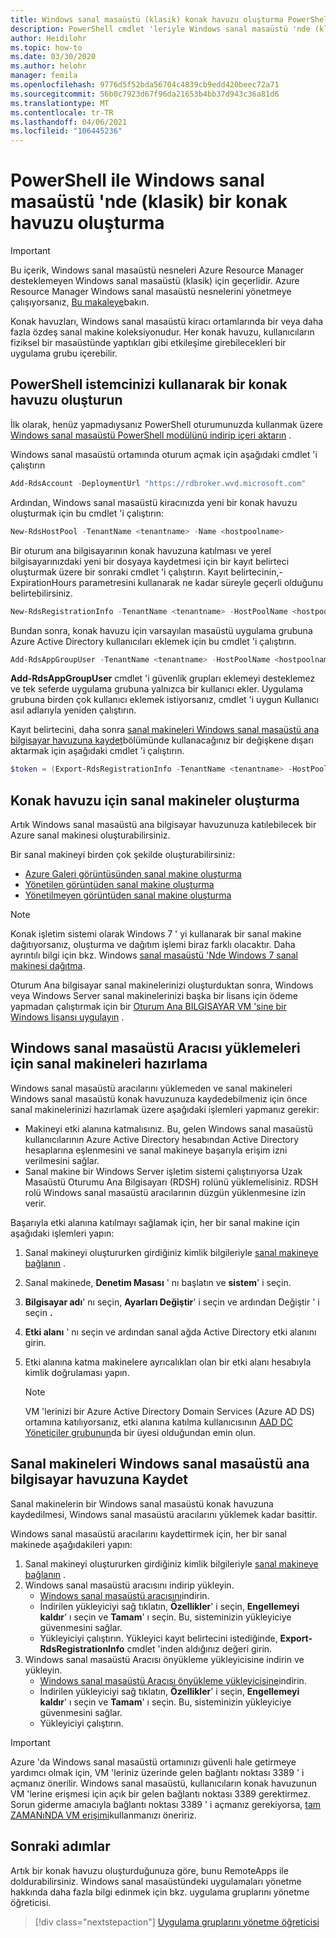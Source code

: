 ```yaml
---
title: Windows sanal masaüstü (klasik) konak havuzu oluşturma PowerShell-Azure
description: PowerShell cmdlet 'leriyle Windows sanal masaüstü 'nde (klasik) bir konak havuzu oluşturma.
author: Heidilohr
ms.topic: how-to
ms.date: 03/30/2020
ms.author: helohr
manager: femila
ms.openlocfilehash: 9776d5f52bda56704c4839cb9edd420beec72a71
ms.sourcegitcommit: 56b0c7923d67f96da21653b4bb37d943c36a81d6
ms.translationtype: MT
ms.contentlocale: tr-TR
ms.lasthandoff: 04/06/2021
ms.locfileid: "106445236"
---
```

# <a name="create-a-host-pool-in-windows-virtual-desktop-classic-with-powershell"></a>PowerShell ile Windows sanal masaüstü 'nde (klasik) bir konak havuzu oluşturma

>[!IMPORTANT]
>Bu içerik, Windows sanal masaüstü nesneleri Azure Resource Manager desteklemeyen Windows sanal masaüstü (klasik) için geçerlidir. Azure Resource Manager Windows sanal masaüstü nesnelerini yönetmeye çalışıyorsanız, [Bu makaleye](../create-host-pools-powershell.md)bakın.

Konak havuzları, Windows sanal masaüstü kiracı ortamlarında bir veya daha fazla özdeş sanal makine koleksiyonudur. Her konak havuzu, kullanıcıların fiziksel bir masaüstünde yaptıkları gibi etkileşime girebilecekleri bir uygulama grubu içerebilir.

## <a name="use-your-powershell-client-to-create-a-host-pool"></a>PowerShell istemcinizi kullanarak bir konak havuzu oluşturun

İlk olarak, henüz yapmadıysanız PowerShell oturumunuzda kullanmak üzere [Windows sanal masaüstü PowerShell modülünü indirip içeri aktarın](/powershell/windows-virtual-desktop/overview/) .

Windows sanal masaüstü ortamında oturum açmak için aşağıdaki cmdlet 'i çalıştırın

```powershell
Add-RdsAccount -DeploymentUrl "https://rdbroker.wvd.microsoft.com"
```

Ardından, Windows sanal masaüstü kiracınızda yeni bir konak havuzu oluşturmak için bu cmdlet 'i çalıştırın:

```powershell
New-RdsHostPool -TenantName <tenantname> -Name <hostpoolname>
```

Bir oturum ana bilgisayarının konak havuzuna katılması ve yerel bilgisayarınızdaki yeni bir dosyaya kaydetmesi için bir kayıt belirteci oluşturmak üzere bir sonraki cmdlet 'i çalıştırın. Kayıt belirtecinin,-ExpirationHours parametresini kullanarak ne kadar süreyle geçerli olduğunu belirtebilirsiniz.

```powershell
New-RdsRegistrationInfo -TenantName <tenantname> -HostPoolName <hostpoolname> -ExpirationHours <number of hours> | Select-Object -ExpandProperty Token | Out-File -FilePath <PathToRegFile>
```

Bundan sonra, konak havuzu için varsayılan masaüstü uygulama grubuna Azure Active Directory kullanıcıları eklemek için bu cmdlet 'i çalıştırın.

```powershell
Add-RdsAppGroupUser -TenantName <tenantname> -HostPoolName <hostpoolname> -AppGroupName "Desktop Application Group" -UserPrincipalName <userupn>
```

**Add-RdsAppGroupUser** cmdlet 'i güvenlik grupları eklemeyi desteklemez ve tek seferde uygulama grubuna yalnızca bir kullanıcı ekler. Uygulama grubuna birden çok kullanıcı eklemek istiyorsanız, cmdlet 'i uygun Kullanıcı asıl adlarıyla yeniden çalıştırın.

Kayıt belirtecini, daha sonra [sanal makineleri Windows sanal masaüstü ana bilgisayar havuzuna kaydet](#register-the-virtual-machines-to-the-windows-virtual-desktop-host-pool)bölümünde kullanacağınız bir değişkene dışarı aktarmak için aşağıdaki cmdlet 'i çalıştırın.

```powershell
$token = (Export-RdsRegistrationInfo -TenantName <tenantname> -HostPoolName <hostpoolname>).Token
```

## <a name="create-virtual-machines-for-the-host-pool"></a>Konak havuzu için sanal makineler oluşturma

Artık Windows sanal masaüstü ana bilgisayar havuzunuza katılebilecek bir Azure sanal makinesi oluşturabilirsiniz.

Bir sanal makineyi birden çok şekilde oluşturabilirsiniz:

- [Azure Galeri görüntüsünden sanal makine oluşturma](../../virtual-machines/windows/quick-create-portal.md#create-virtual-machine)
- [Yönetilen görüntüden sanal makine oluşturma](../../virtual-machines/windows/create-vm-generalized-managed.md)
- [Yönetilmeyen görüntüden sanal makine oluşturma](https://github.com/Azure/azure-quickstart-templates/tree/master/101-vm-from-user-image)

>[!NOTE]
>Konak işletim sistemi olarak Windows 7 ' yi kullanarak bir sanal makine dağıtıyorsanız, oluşturma ve dağıtım işlemi biraz farklı olacaktır. Daha ayrıntılı bilgi için bkz. Windows [sanal masaüstü 'Nde Windows 7 sanal makinesi dağıtma](deploy-windows-7-virtual-machine.md).

Oturum Ana bilgisayar sanal makinelerinizi oluşturduktan sonra, Windows veya Windows Server sanal makinelerinizi başka bir lisans için ödeme yapmadan çalıştırmak için bir [Oturum Ana BILGISAYAR VM 'sine bir Windows lisansı uygulayın](../apply-windows-license.md#apply-a-windows-license-to-a-session-host-vm) .

## <a name="prepare-the-virtual-machines-for-windows-virtual-desktop-agent-installations"></a>Windows sanal masaüstü Aracısı yüklemeleri için sanal makineleri hazırlama

Windows sanal masaüstü aracılarını yüklemeden ve sanal makineleri Windows sanal masaüstü konak havuzunuza kaydedebilmeniz için önce sanal makinelerinizi hazırlamak üzere aşağıdaki işlemleri yapmanız gerekir:

- Makineyi etki alanına katmalısınız. Bu, gelen Windows sanal masaüstü kullanıcılarının Azure Active Directory hesabından Active Directory hesaplarına eşlenmesini ve sanal makineye başarıyla erişim izni verilmesini sağlar.
- Sanal makine bir Windows Server işletim sistemi çalıştırıyorsa Uzak Masaüstü Oturumu Ana Bilgisayarı (RDSH) rolünü yüklemelisiniz. RDSH rolü Windows sanal masaüstü aracılarının düzgün yüklenmesine izin verir.

Başarıyla etki alanına katılmayı sağlamak için, her bir sanal makine için aşağıdaki işlemleri yapın:

1. Sanal makineyi oluştururken girdiğiniz kimlik bilgileriyle [sanal makineye bağlanın](../../virtual-machines/windows/quick-create-portal.md#connect-to-virtual-machine) .
2. Sanal makinede, **Denetim Masası** ' nı başlatın ve **sistem**' i seçin.
3. **Bilgisayar adı**' nı seçin, **Ayarları Değiştir**' i seçin ve ardından Değiştir ' i seçin **.**
4. **Etki alanı** ' nı seçin ve ardından sanal ağda Active Directory etki alanını girin.
5. Etki alanına katma makinelere ayrıcalıkları olan bir etki alanı hesabıyla kimlik doğrulaması yapın.

    >[!NOTE]
    > VM 'lerinizi bir Azure Active Directory Domain Services (Azure AD DS) ortamına katılıyorsanız, etki alanına katılma kullanıcısının [AAD DC Yöneticiler grubunun](../../active-directory-domain-services/tutorial-create-instance-advanced.md#configure-an-administrative-group)da bir üyesi olduğundan emin olun.

## <a name="register-the-virtual-machines-to-the-windows-virtual-desktop-host-pool"></a>Sanal makineleri Windows sanal masaüstü ana bilgisayar havuzuna Kaydet

Sanal makinelerin bir Windows sanal masaüstü konak havuzuna kaydedilmesi, Windows sanal masaüstü aracılarını yüklemek kadar basittir.

Windows sanal masaüstü aracılarını kaydettirmek için, her bir sanal makinede aşağıdakileri yapın:

1. Sanal makineyi oluştururken girdiğiniz kimlik bilgileriyle [sanal makineye bağlanın](../../virtual-machines/windows/quick-create-portal.md#connect-to-virtual-machine) .
2. Windows sanal masaüstü aracısını indirip yükleyin.
   - [Windows sanal masaüstü aracısını](https://query.prod.cms.rt.microsoft.com/cms/api/am/binary/RWrmXv)indirin.
   - İndirilen yükleyiciyi sağ tıklatın, **Özellikler**' i seçin, **Engellemeyi kaldır**' ı seçin ve **Tamam**' ı seçin. Bu, sisteminizin yükleyiciye güvenmesini sağlar.
   - Yükleyiciyi çalıştırın. Yükleyici kayıt belirtecini istediğinde, **Export-RdsRegistrationInfo** cmdlet 'inden aldığınız değeri girin.
3. Windows sanal masaüstü Aracısı önyükleme yükleyicisine indirin ve yükleyin.
   - [Windows sanal masaüstü Aracısı önyükleme yükleyicisine](https://query.prod.cms.rt.microsoft.com/cms/api/am/binary/RWrxrH)indirin.
   - İndirilen yükleyiciyi sağ tıklatın, **Özellikler**' i seçin, **Engellemeyi kaldır**' ı seçin ve **Tamam**' ı seçin. Bu, sisteminizin yükleyiciye güvenmesini sağlar.
   - Yükleyiciyi çalıştırın.

>[!IMPORTANT]
>Azure 'da Windows sanal masaüstü ortamınızı güvenli hale getirmeye yardımcı olmak için, VM 'leriniz üzerinde gelen bağlantı noktası 3389 ' i açmanız önerilir. Windows sanal masaüstü, kullanıcıların konak havuzunun VM 'lerine erişmesi için açık bir gelen bağlantı noktası 3389 gerektirmez. Sorun giderme amacıyla bağlantı noktası 3389 ' i açmanız gerekiyorsa, [tam ZAMANıNDA VM erişimi](../../security-center/security-center-just-in-time.md)kullanmanızı öneririz.

## <a name="next-steps"></a>Sonraki adımlar

Artık bir konak havuzu oluşturduğunuza göre, bunu RemoteApps ile doldurabilirsiniz. Windows sanal masaüstündeki uygulamaları yönetme hakkında daha fazla bilgi edinmek için bkz. uygulama gruplarını yönetme öğreticisi.

> [!div class="nextstepaction"]
> [Uygulama gruplarını yönetme öğreticisi](../manage-app-groups.md)
